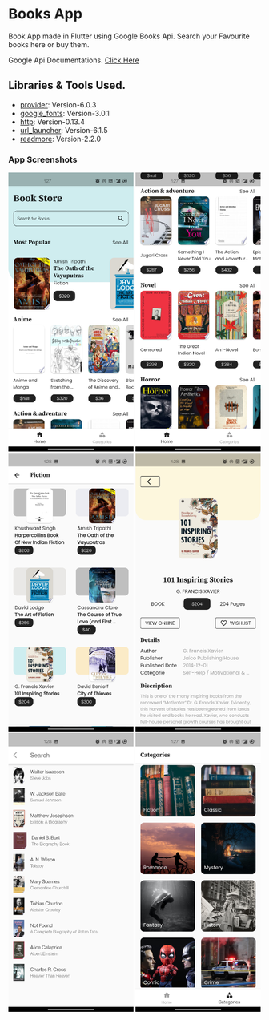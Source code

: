 # Books App
 
Book App made in Flutter using Google Books Api. Search your Favourite books here or buy them. 

Google Api Documentations. [Click Here](https://developers.google.com/books/docs/v1/using)

## Libraries & Tools Used.
- [provider](https://pub.dev/packages/provider/install): Version-6.0.3
- [google_fonts](https://pub.dev/packages/google_fonts): Version-3.0.1
- [http](https://pub.dev/packages/http): Version-0.13.4
- [url_launcher](https://pub.dev/packages/url_launcher): Version-6.1.5
- [readmore](https://pub.dev/packages/readmore): Version-2.2.0

### App Screenshots
<img src="images/img1.jpg" width="250"> <img src="images/img2.jpg" width="250"> <img src="images/img3.jpg" width="250"> 
<img src="images/img4.jpg" width="250"> <img src="images/img5.jpg" width="250"> <img src="images/img6.jpg" width="250">
